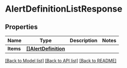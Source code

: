 # AlertDefinitionListResponse

## Properties

Name | Type | Description | Notes
------------ | ------------- | ------------- | -------------
**Items** | [**[]AlertDefinition**](AlertDefinition.md) |  | 

[[Back to Model list]](../README.md#documentation-for-models) [[Back to API list]](../README.md#documentation-for-api-endpoints) [[Back to README]](../README.md)


